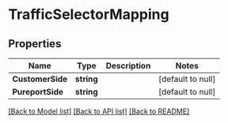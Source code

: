 # TrafficSelectorMapping

## Properties
Name | Type | Description | Notes
------------ | ------------- | ------------- | -------------
**CustomerSide** | **string** |  | [default to null]
**PureportSide** | **string** |  | [default to null]

[[Back to Model list]](../README.md#documentation-for-models) [[Back to API list]](../README.md#documentation-for-api-endpoints) [[Back to README]](../README.md)


